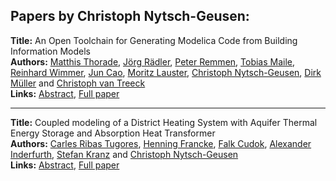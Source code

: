 <h2>Papers by Christoph Nytsch-Geusen:</h2>
<p>
<b>Title:</b> An Open Toolchain for Generating Modelica Code from Building Information Models<br />
<b>Authors:</b> <a href="../authors/author_306.html">Matthis Thorade</a>, <a href="../authors/author_249.html">Jörg Rädler</a>, <a href="../authors/author_252.html">Peter Remmen</a>, <a href="../authors/author_189.html">Tobias Maile</a>, <a href="../authors/author_331.html">Reinhard Wimmer</a>, <a href="../authors/author_44.html">Jun Cao</a>, <a href="../authors/author_175.html">Moritz Lauster</a>, <a href="../authors/author_216.html">Christoph Nytsch-Geusen</a>, <a href="../authors/author_207.html">Dirk Müller</a> and <a href="../authors/author_322.html">Christoph van Treeck</a><br />
<b>Links:</b> <a href="../abstracts/abstract_41.pdf">Abstract</a>, <a href="../submissions/ecp15118383_ThoradeRadlerRemmenMaileWimmerCaoLausterNytschgeusenMullerVantreeck.pdf">Full paper</a>
</p>
<hr />
<p>
<b>Title:</b> Coupled modeling of a District Heating System with Aquifer Thermal Energy Storage and Absorption Heat Transformer<br />
<b>Authors:</b> <a href="../authors/author_255.html">Carles Ribas Tugores</a>, <a href="../authors/author_88.html">Henning Francke</a>, <a href="../authors/author_59.html">Falk Cudok</a>, <a href="../authors/author_145.html">Alexander Inderfurth</a>, <a href="../authors/author_167.html">Stefan Kranz</a> and <a href="../authors/author_216.html">Christoph Nytsch-Geusen</a><br />
<b>Links:</b> <a href="../abstracts/abstract_21.pdf">Abstract</a>, <a href="../submissions/ecp15118197_RibastugoresFranckeCudokInderfurthKranzNytschgeusen.pdf">Full paper</a>
</p>